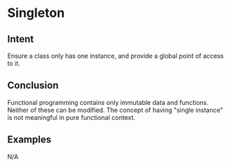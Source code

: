 # Singleton


## Intent

Ensure a class only has one instance, and provide a global point of access to it. 


## Conclusion

Functional programming contains only immutable data and functions. Neither of these can be modified. The concept of having "single instance" is not meaningful in pure functional context.


## Examples

N/A

